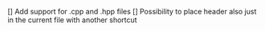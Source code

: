 [] Add support for .cpp and .hpp files
[] Possibility to place header also just in the current file with another shortcut
